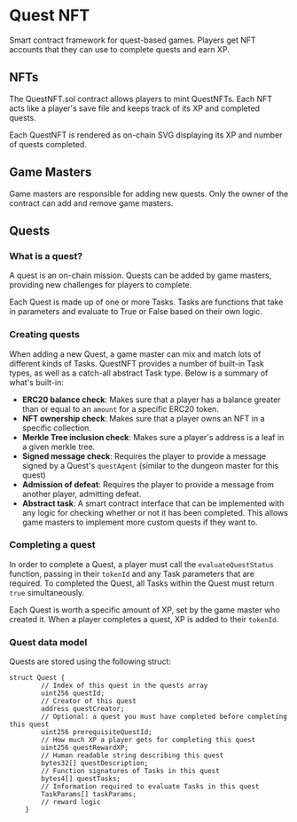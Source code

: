 # Quest NFT
Smart contract framework for quest-based games. Players get NFT accounts that they can use to complete quests and earn XP.

## NFTs

The QuestNFT.sol contract allows players to mint QuestNFTs. Each NFT acts like a player's save file and keeps track of its XP and completed quests.

Each QuestNFT is rendered as on-chain SVG displaying its XP and number of quests completed.

## Game Masters

Game masters are responsible for adding new quests. Only the owner of the contract can add and remove game masters.

## Quests

### What is a quest?

A quest is an on-chain mission. Quests can be added by game masters, providing new challenges for players to complete.

Each Quest is made up of one or more Tasks. Tasks are functions that take in parameters and evaluate to True or False based on their own logic.

### Creating quests

When adding a new Quest, a game master can mix and match lots of different kinds of Tasks. QuestNFT provides a number of built-in Task types, as well as a catch-all abstract Task type. Below is a summary of what's built-in:
- **ERC20 balance check**: Makes sure that a player has a balance greater than or equal to an `amount` for a specific ERC20 token.
- **NFT ownership check**: Makes sure that a player owns an NFT in a specific collection.
- **Merkle Tree inclusion check**: Makes sure a player's address is a leaf in a given merkle tree.
- **Signed message check**: Requires the player to provide a message signed by a Quest's `questAgent` (similar to the dungeon master for this quest)
- **Admission of defeat**: Requires the player to provide a message from another player, admitting defeat.
- **Abstract task**: A smart contract interface that can be implemented with any logic for checking whether or not it has been completed. This allows game masters to implement more custom quests if they want to.

### Completing a quest

In order to complete a Quest, a player must call the `evaluateQuestStatus` function, passing in their `tokenId` and any Task parameters that are required. To completed the Quest, all Tasks within the Quest must return `true` simultaneously.

Each Quest is worth a specific amount of XP, set by the game master who created it. When a player completes a quest, XP is added to their `tokenId`.

### Quest data model

Quests are stored using the following struct:
```
struct Quest {
        // Index of this quest in the quests array
        uint256 questId;
        // Creator of this quest
        address questCreator;
        // Optional: a quest you must have completed before completing this quest
        uint256 prerequisiteQuestId;
        // How much XP a player gets for completing this quest
        uint256 questRewardXP;
        // Human readable string describing this quest
        bytes32[] questDescription;
        // Function signatures of Tasks in this quest
        bytes4[] questTasks;
        // Information required to evaluate Tasks in this quest
        TaskParams[] taskParams;
        // reward logic
    }
```
